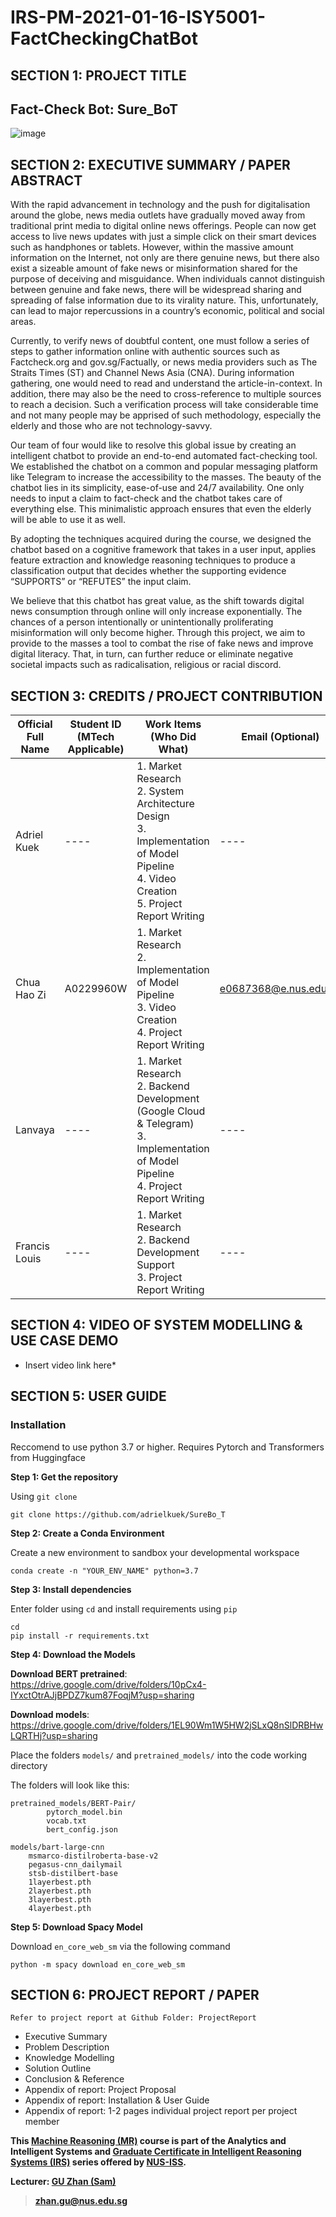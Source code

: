 # IRS-PM-2021-01-16-ISY5001-FactCheckingChatBot

## SECTION 1: PROJECT TITLE

## Fact-Check Bot: Sure_BoT

![image](https://user-images.githubusercontent.com/67159970/114393719-ee628600-9bcc-11eb-9266-472a2d3041da.png)


## SECTION 2: EXECUTIVE SUMMARY / PAPER ABSTRACT

With the rapid advancement in technology and the push for digitalisation around the globe, news media outlets have gradually moved away from traditional print media to digital online news offerings. People can now get access to live news updates with just a simple click on their smart devices such as handphones or tablets. However, within the massive amount information on the Internet, not only are there genuine news, but there also exist a sizeable amount of fake news or misinformation shared for the purpose of deceiving and misguidance. When individuals cannot distinguish between genuine and fake news, there will be widespread sharing and spreading of false information due to its virality nature. This, unfortunately, can lead to major repercussions in a country’s economic, political and social areas.

Currently, to verify news of doubtful content, one must follow a series of steps to gather information online with authentic sources such as Factcheck.org and gov.sg/Factually, or news media providers such as The Straits Times (ST) and Channel News Asia (CNA). During information gathering, one would need to read and understand the article-in-context. In addition, there may also be the need to cross-reference to multiple sources to reach a decision. Such a verification process will take considerable time and not many people may be apprised of such methodology, especially the elderly and those who are not technology-savvy.

Our team of four would like to resolve this global issue by creating an intelligent chatbot to provide an end-to-end automated fact-checking tool. We established the chatbot on a common and popular messaging platform like Telegram to increase the accessibility to the masses. The beauty of the chatbot lies in its simplicity, ease-of-use and 24/7 availability. One only needs to input a claim to fact-check and the chatbot takes care of everything else. This minimalistic approach ensures that even the elderly will be able to use it as well.

By adopting the techniques acquired during the course, we designed the chatbot based on a cognitive framework that takes in a user input, applies feature extraction and knowledge reasoning techniques to produce a classification output that decides whether the supporting evidence “SUPPORTS” or “REFUTES” the input claim.

We believe that this chatbot has great value, as the shift towards digital news consumption through online will only increase exponentially. The chances of a person intentionally or unintentionally proliferating misinformation will only become higher. Through this project, we aim to provide to the masses a tool to combat the rise of fake news and improve digital literacy. That, in turn, can further reduce or eliminate negative societal impacts such as radicalisation, religious or racial discord.


## SECTION 3: CREDITS / PROJECT CONTRIBUTION

| Official Full Name | Student ID (MTech Applicable) | Work Items (Who Did What) | Email (Optional)
| ---- | ---- | ---- | ---- |
| Adriel Kuek | ---- | 1. Market Research <br /> 2. System Architecture Design <br /> 3. Implementation of Model Pipeline <br /> 4. Video Creation <br /> 5. Project Report Writing| ---- |
| Chua Hao Zi | A0229960W | 1. Market Research <br /> 2. Implementation of Model Pipeline <br /> 3. Video Creation <br /> 4. Project Report Writing  | e0687368@e.nus.edu.sg |
| Lanvaya | ---- | 1. Market Research <br /> 2. Backend Development (Google Cloud & Telegram) <br /> 3. Implementation of Model Pipeline <br /> 4. Project Report Writing | ---- |
| Francis Louis | ---- | 1. Market Research <br /> 2. Backend Development Support <br /> 3. Project Report Writing | ---- |


## SECTION 4: VIDEO OF SYSTEM MODELLING & USE CASE DEMO

* Insert video link here*

## SECTION 5: USER GUIDE

### Installation
Reccomend to use python 3.7 or higher. Requires Pytorch and Transformers from Huggingface

**Step 1: Get the repository**

Using `git clone`
```
git clone https://github.com/adrielkuek/SureBo_T
```
**Step 2: Create a Conda Environment**

Create a new environment to sandbox your developmental workspace
```
conda create -n "YOUR_ENV_NAME" python=3.7
```
**Step 3: Install dependencies**

Enter folder using `cd` and install requirements using `pip`
```
cd
pip install -r requirements.txt
```
**Step 4: Download the Models**

**Download BERT pretrained**: https://drive.google.com/drive/folders/10pCx4-IYxctOtrAJjBPDZ7kum87FoqjM?usp=sharing

**Download models**: https://drive.google.com/drive/folders/1EL90Wm1W5HW2jSLxQ8nSlDRBHwLQRTHj?usp=sharing

Place the folders ``models/`` and ``pretrained_models/`` into the code working directory

The folders will look like this:
```
pretrained_models/BERT-Pair/
    	pytorch_model.bin
    	vocab.txt
    	bert_config.json
    	
models/bart-large-cnn
	msmarco-distilroberta-base-v2
	pegasus-cnn_dailymail
	stsb-distilbert-base
	1layerbest.pth
	2layerbest.pth
	3layerbest.pth
	4layerbest.pth
```
**Step 5: Download Spacy Model**

Download ``en_core_web_sm`` via the following command
```
python -m spacy download en_core_web_sm
```


## SECTION 6: PROJECT REPORT / PAPER

`Refer to project report at Github Folder: ProjectReport`

- Executive Summary
- Problem Description
- Knowledge Modelling
- Solution Outline
- Conclusion & Reference
- Appendix of report: Project Proposal
- Appendix of report: Installation & User Guide
- Appendix of report: 1-2 pages individual project report per project member

**This [Machine Reasoning (MR)](https://www.iss.nus.edu.sg/executive-education/course-exams-finder/course-finder) course is part of the Analytics and Intelligent Systems and [Graduate Certificate in Intelligent Reasoning Systems (IRS)](https://www.iss.nus.edu.sg/stackable-certificate-programmes/intelligent-systems) series offered by [NUS-ISS](https://www.iss.nus.edu.sg/).**

**Lecturer: [GU Zhan (Sam)](https://www.iss.nus.edu.sg/about-us/staff/detail/201/GU%20Zhan)**

> **zhan.gu@nus.edu.sg**


